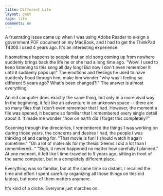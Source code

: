 ```yaml
---
title: Different Life
layout: post
tags: life
comments: no
---
```


A frustrating issue came up when I was using Adobe Reader to e-sign a government PDF document on my MacBook, and I had to get the ThinkPad T430S I used 4 years ago. It's an interesting experience. 

It sometimes happens to people that an old song coming up from nowhere suddenly brings back the life he or she had a long time ago. "Wow! I used to keep listening to this song all day long! But now I don't even remember it until it suddenly pops up!" The emotions and feelings he used to have suddenly flood through him, make him wonder "why was I feeling so different 5 years ago? What's been changed?!" The answer is almost everything.

An old computer does exactly the same thing, but only in a more vivid way. In the beginning, it felt like an adventure in an unknown space -- there are so many files that I don't even remember that I had. However, the moment a file was opened, it became so familiar that I remembered every single detail about it. It made me wonder "how on earth did I forget this completely?" 

Scanning through the directories, I remembered the things I was working on during those years, the concerns and desires I had, the people I was thinking of and caring for. "That movie is fun! I should watch it again sometime." "Oh a lot of materials for my thesis! Seems I did a lot than I remembered..." "Sigh, it never happened no matter how carefully I planned." At one moment, it felt like I time-traveled to 5 years ago, sitting in front of the same computer, but in a completely different place. 

Everything was so familiar, but at the same time so distant. I recalled the time and effort I spent carefully organizing all those things on this old laptop, but none of them matters anymore.  

It's kind of a cliche. Everyone just marches on. 
